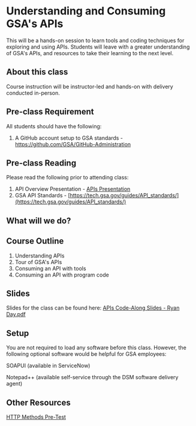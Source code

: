 # Understanding and Consuming GSA's APIs

This will be a hands-on session to learn tools and coding techniques for exploring and using APIs. Students will leave with a greater understanding of GSA's APIs, and resources to take their learning to the next level.

## About this class

Course instruction will be instructor-led and hands-on with delivery conducted in-person.

## Pre-class Requirement

All students should have the following:
1. A GitHub account setup to GSA standards - https://github.com/GSA/GitHub-Administration

## Pre-class Reading

Please read the following prior to attending class:

1. API Overview Presentation - [APIs Presentation](https://github.com/GSA/training-pathway-data-practitioner/blob/master/codealong-sessions-Oct2017/codealong-apis/APIs%20Presentation-RyanDay.pdf)
2. GSA API Standards - [https://tech.gsa.gov/guides/API_standards/](https://tech.gsa.gov/guides/API_standards/)


## What will we do?

## Course Outline
1. Understanding APIs
2. Tour of GSA's APIs
3. Consuming an API with tools
4. Consuming an API with program code

## Slides
Slides for the class can be found here:
[APIs Code-Along Slides - Ryan Day.pdf](https://github.com/GSA/training-pathway-data-practitioner/blob/master/codealong-sessions-Oct2017/codealong-apis/APIs%20Code-Along%20Slides%20-%20Ryan%20Day.pdf)




## Setup
You are not required to load any software before this class. However, the following optional software would be helpful for GSA employees:

SOAPUI (available in ServiceNow)

Notepad++ (available self-service through the DSM software delivery agent)

## Other Resources

[HTTP Methods Pre-Test](https://docs.google.com/forms/d/e/1FAIpQLSdQkaY3lBGIjN2oNjjrgxKwur2E7zK2gonp8Uw8p4RoH4fZSQ/viewform?c=0&w=1&usp=mail_form_link)
